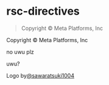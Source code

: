 # rsc-directives

> Copyright © Meta Platforms, Inc



[](https://opensource.fb.com/)

Copyright © Meta Platforms, Inc

no uwu plz

uwu?

Logo by[@sawaratsuki1004](https://twitter.com/sawaratsuki1004)
